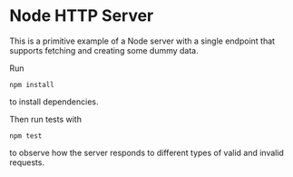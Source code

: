 # Node HTTP Server

This is a primitive example of a Node server with a single endpoint that supports fetching and creating some dummy data.

Run 
```
npm install
```
to install dependencies.

Then run tests with
```
npm test
```
to observe how the server responds to different types of valid and invalid requests.
